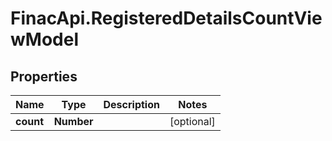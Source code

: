 # FinacApi.RegisteredDetailsCountViewModel

## Properties
Name | Type | Description | Notes
------------ | ------------- | ------------- | -------------
**count** | **Number** |  | [optional] 
